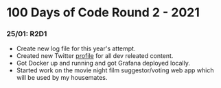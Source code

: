 # 100 Days of Code Round 2 - 2021 

### 25/01: R2D1 

- Create new log file for this year's attempt. 
- Created new Twitter [profile](https://twitter.com/elliotdev_) for all dev releated content.
- Got Docker up and running and got Grafana deployed locally.
- Started work on the movie night film suggestor/voting web app which will be used by my housemates. 
